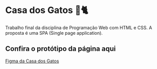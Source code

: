 # Casa dos Gatos 💙🐈
Trabalho final da disciplina de Programação Web com HTML e CSS. A proposta é uma SPA (Single page application).

## Confira o protótipo da página aqui 

[Figma da Casa dos Gatos](https://www.figma.com/file/nu7HC89MahjrG0o6BcByKT/ONG---Casa-dos-Gatos-%7C-Assesment?node-id=0%3A1)

